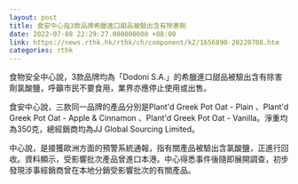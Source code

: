 ```yaml
---
layout: post
title: 食安中心指3款品牌希臘進口甜品被驗出含有除害劑
date: 2022-07-08 22:29:27.000000000 +08:00
link: https://news.rthk.hk/rthk/ch/component/k2/1656890-20220708.htm
categories: rthk
---
```


食物安全中心說，3款品牌均為「Dodoni S.A.」的希臘進口甜品被驗出含有除害劑氯酸鹽，呼籲市民不要食用，業界亦應停止使用或出售。

食安中心說，三款同一品牌的產品分別是Plant'd Greek Pot Oat - Plain 、Plant'd Greek Pot Oat - Apple & Cinnamon 、Plant'd Greek Pot Oat - Vanilla。淨重均為350克，總經銷商均為JJ Global Sourcing Limited。

中心說，是接獲歐洲方面的預警系統通報，指有關產品被驗出含氯酸鹽，正進行回收。資料顯示，受影響批次產品曾進口本港。中心得悉事件後隨即展開調查，初步發現涉事經銷商曾在本地分銷受影響批次的有關產品。
